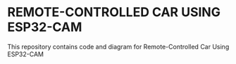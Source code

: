 # REMOTE-CONTROLLED CAR USING ESP32-CAM
This repository contains code and diagram for Remote-Controlled Car Using ESP32-CAM

